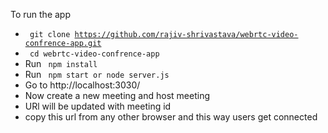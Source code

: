 To run the app

- <code> git clone https://github.com/rajiv-shrivastava/webrtc-video-confrence-app.git </code>
- <code> cd webrtc-video-confrence-app </code>
- Run <code> npm install </code> 
- Run <code> npm start or node server.js </code>
- Go to http://localhost:3030/
- Now create a new meeting and host meeting
- URl will be updated with meeting id
- copy this url from any other browser and this way users get connected
